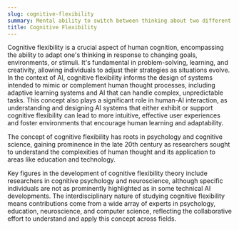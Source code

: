 ```yaml
---
slug: cognitive-flexibility
summary: Mental ability to switch between thinking about two different concepts, or to think about multiple concepts simultaneously.
title: Cognitive Flexibility
---
```


Cognitive flexibility is a crucial aspect of human cognition, encompassing the ability to adapt one's thinking in response to changing goals, environments, or stimuli. It's fundamental in problem-solving, learning, and creativity, allowing individuals to adjust their strategies as situations evolve. In the context of AI, cognitive flexibility informs the design of systems intended to mimic or complement human thought processes, including adaptive learning systems and AI that can handle complex, unpredictable tasks. This concept also plays a significant role in human-AI interaction, as understanding and designing AI systems that either exhibit or support cognitive flexibility can lead to more intuitive, effective user experiences and foster environments that encourage human learning and adaptability.

The concept of cognitive flexibility has roots in psychology and cognitive science, gaining prominence in the late 20th century as researchers sought to understand the complexities of human thought and its application to areas like education and technology.

Key figures in the development of cognitive flexibility theory include researchers in cognitive psychology and neuroscience, although specific individuals are not as prominently highlighted as in some technical AI developments. The interdisciplinary nature of studying cognitive flexibility means contributions come from a wide array of experts in psychology, education, neuroscience, and computer science, reflecting the collaborative effort to understand and apply this concept across fields.
